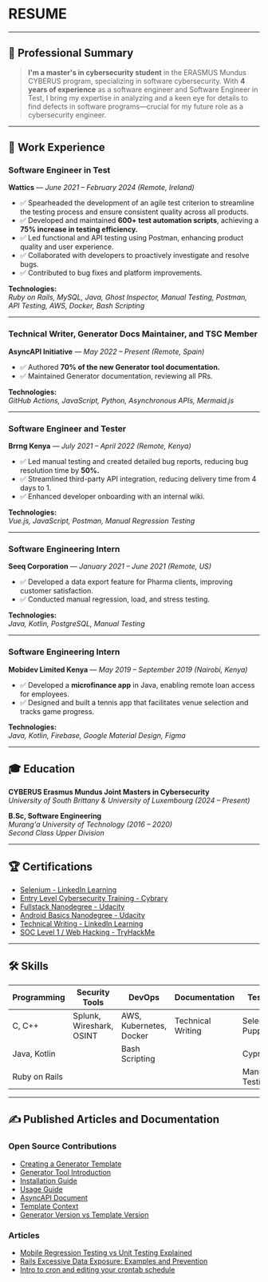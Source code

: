 # RESUME

---

## 🎯 Professional Summary  

> **I'm a master's in cybersecurity student** in the ERASMUS Mundus CYBERUS program, specializing in software cybersecurity. With **4 years of experience** as a software engineer and Software Engineer in Test, I bring my expertise in analyzing and a keen eye for details to find defects in software programs—crucial for my future role as a cybersecurity engineer.

---

## 💼 Work Experience  

### **Software Engineer in Test**  
**Wattics** — *June 2021 – February 2024 (Remote, Ireland)*  

- ✅ Spearheaded the development of an agile test criterion to streamline the testing process and ensure consistent quality across all products.  
- ✅ Developed and maintained **600+ test automation scripts**, achieving a **75% increase in testing efficiency.**  
- ✅ Led functional and API testing using Postman, enhancing product quality and user experience.  
- ✅ Collaborated with developers to proactively investigate and resolve bugs.  
- ✅ Contributed to bug fixes and platform improvements.  

**Technologies:**  
*Ruby on Rails, MySQL, Java, Ghost Inspector, Manual Testing, Postman, API Testing, AWS, Docker, Bash Scripting*

---

### **Technical Writer, Generator Docs Maintainer, and TSC Member**  
**AsyncAPI Initiative** — *May 2022 – Present (Remote, Spain)*  

- ✅ Authored **70% of the new Generator tool documentation.**  
- ✅ Maintained Generator documentation, reviewing all PRs.  

**Technologies:**  
*GitHub Actions, JavaScript, Python, Asynchronous APIs, Mermaid.js*

---

### **Software Engineer and Tester**  
**Brrng Kenya** — *July 2021 – April 2022 (Remote, Kenya)*  

- ✅ Led manual testing and created detailed bug reports, reducing bug resolution time by **50%.**  
- ✅ Streamlined third-party API integration, reducing delivery time from 4 days to 1.  
- ✅ Enhanced developer onboarding with an internal wiki.  

**Technologies:**  
*Vue.js, JavaScript, Postman, Manual Regression Testing*

---

### **Software Engineering Intern**  
**Seeq Corporation** — *January 2021 – June 2021 (Remote, US)*  

- ✅ Developed a data export feature for Pharma clients, improving customer satisfaction.  
- ✅ Conducted manual regression, load, and stress testing.  

**Technologies:**  
*Java, Kotlin, PostgreSQL, Manual Testing*

---

### **Software Engineering Intern**  
**Mobidev Limited Kenya** — *May 2019 – September 2019 (Nairobi, Kenya)*  

- ✅ Developed a **microfinance app** in Java, enabling remote loan access for employees.  
- ✅ Designed and built a tennis app that facilitates venue selection and tracks game progress.  

**Technologies:**  
*Java, Kotlin, Firebase, Google Material Design, Figma*

---

## 🎓 Education  

**CYBERUS Erasmus Mundus Joint Masters in Cybersecurity**  
*University of South Brittany & University of Luxembourg (2024 – Present)*  

**B.Sc, Software Engineering**  
*Murang'a University of Technology (2016 – 2020)*  
*Second Class Upper Division*  

---

## 🏆 Certifications  

- [Selenium - LinkedIn Learning](https://www.linkedin.com/learning/certificates/1f73686f1d03fa0dd1c3c2cb6cbaffbfbd88826614a0e07c4c7d1f7070142a02?lipi=urn%3Ali%3Apage%3Ad_flagship3_profile_view_base%3BGrBhbqZzTT2834BokpRhMw%3D%3D)  
- [Entry Level Cybersecurity Training - Cybrary](https://app.cybrary.it/courses/api/certificate/CC-6b209987-5d01-4e22-9e46-b3c2dc3da036/view)  
- [Fullstack Nanodegree - Udacity](https://graduation.udacity.com/confirm/VDKL6TDP)  
- [Android Basics Nanodegree - Udacity](https://graduation.udacity.com/D6C6PKUK)  
- [Technical Writing - LinkedIn Learning](https://www.linkedin.com/learning/certificates/0e38fa4b9c122e35d79d71f90c52a5ed1758c18acc1e92dc7632df1c8a803d03?lipi=urn%3Ali%3Apage%3Ad_flagship3_profile_view_base_certifications_details%3Bqh0jqFPRRPGJ3psCTpr9eA%3D%3D)  
- [SOC Level 1 / Web Hacking - TryHackMe](https://tryhackme.com/p/florencenjeri)  

---

## 🛠 Skills  

| Programming      | Security Tools         | DevOps           | Documentation  | Testing        |  
|-----------------|------------------------|------------------|----------------|----------------|  
| C, C++           | Splunk, Wireshark, OSINT| AWS, Kubernetes, Docker | Technical Writing | Selenium, Puppeteer |  
| Java, Kotlin     |                         | Bash Scripting   |                | Cypress        |  
| Ruby on Rails    |                         |                  |                | Manual Testing |  

---

## ✍️ Published Articles and Documentation  

### Open Source Contributions  

- [Creating a Generator Template](https://www.asyncapi.com/docs/tools/generator/generator_template)  
- [Generator Tool Introduction](https://www.asyncapi.com/docs/tools/generator)  
- [Installation Guide](https://www.asyncapi.com/docs/tools/generator/installation-guide)  
- [Usage Guide](https://www.asyncapi.com/docs/tools/generator/usage)  
- [AsyncAPI Document](https://www.asyncapi.com/docs/tools/generator/asyncapi-document)  
- [Template Context](https://www.asyncapi.com/docs/tools/generator/template-context)  
- [Generator Version vs Template Version](https://www.asyncapi.com/docs/tools/generator/versioning)  

### Articles  

- [Mobile Regression Testing vs Unit Testing Explained](https://www.waldo.com/blog/mobile-regression-testing-vs-unit-testing)  
- [Rails Excessive Data Exposure: Examples and Prevention](https://www.stackhawk.com/blog/rails-excessive-data-exposure-examples-and-prevention/)  
- [Intro to cron and editing your crontab schedule](https://www.airplane.dev/blog/intro-to-cron-and-editing-your-crontab-schedule)  
